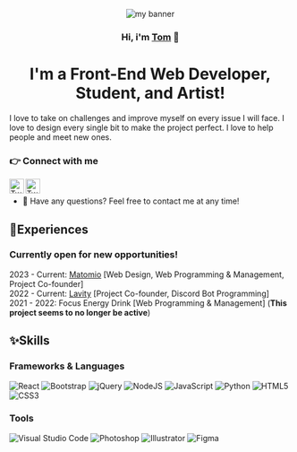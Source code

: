 <p align='center'>
<img  src='https://user-images.githubusercontent.com/72355018/130419781-28b2113b-2cb2-41bd-ae5a-35c86f60bc4e.png' alt='my banner'>
</p>

<h3 align='center'>
    Hi, i'm <a href="https://github.com/Amnestic">Tom</a> 👋
</h3>


<h1 align='center'>
 I'm a Front-End Web Developer, Student, and Artist!
</h1>
I love to take on challenges and improve myself on every issue I will face. I love to design every single bit to make the project perfect. I love to help people and meet new ones.

### 👉 Connect with me
<a href="https://twitter.com/AmnesticR"><img align="left" alt="Twitter" width="26px" src="https://cdn-icons-png.flaticon.com/512/124/124021.png"/></a>
<a href="https://www.instagram.com/tomas_baca_/"><img align="left" alt="Twitter" width="26px" src="https://cdn-icons-png.flaticon.com/512/2111/2111463.png"/></a><br>
- 💭 Have any questions? Feel free to contact me at any time!

## 👜Experiences
### Currently open for new opportunities!
2023 - Current: [Matomio](https://matomio.art) [Web Design, Web Programming & Management, Project Co-founder]<br>
2022 - Current: [Lavity](https://discord.gg/eRawNfGuJ8) [Project Co-founder, Discord Bot Programming]<br>
2021 - 2022: Focus Energy Drink [Web Programming & Management] (<b>This project seems to no longer be active</b>)<br>


## ✨Skills

### Frameworks & Languages

![React](https://img.shields.io/badge/react-%2320232a.svg?style=for-the-badge&logo=react&logoColor=%2361DAFB)
![Bootstrap](https://img.shields.io/badge/bootstrap-%23563D7C.svg?style=for-the-badge&logo=bootstrap&logoColor=white)
![jQuery](https://img.shields.io/badge/jquery-%230769AD.svg?style=for-the-badge&logo=jquery&logoColor=white)
![NodeJS](https://img.shields.io/badge/node.js-6DA55F?style=for-the-badge&logo=node.js&logoColor=white)
![JavaScript](https://img.shields.io/badge/javascript-%23323330.svg?style=for-the-badge&logo=javascript&logoColor=%23F7DF1E)
![Python](https://img.shields.io/badge/python-3670A0?style=for-the-badge&logo=python&logoColor=ffdd54)
![HTML5](https://img.shields.io/badge/html5-%23E34F26.svg?style=for-the-badge&logo=html5&logoColor=white)
![CSS3](https://img.shields.io/badge/css3-%231572B6.svg?style=for-the-badge&logo=css3&logoColor=white)<br>

### Tools

![Visual Studio Code](https://img.shields.io/badge/VisualStudioCode-0078d7.svg?style=for-the-badge&logo=visual-studio-code&logoColor=white)
![Photoshop](https://img.shields.io/badge/adobephotoshop-%2331A8FF.svg?style=for-the-badge&logo=adobephotoshop&logoColor=white)
![Illustrator](https://img.shields.io/badge/adobeillustrator-%23FF9A00.svg?style=for-the-badge&logo=adobeillustrator&logoColor=white)
![Figma](https://img.shields.io/badge/figma-%23F24E1E.svg?style=for-the-badge&logo=figma&logoColor=white)<br>

<!-- ## 👜 Looking for Hire -->
<!--Currently making websites and discord bots for payment. DM me on discord to discuss.<br /> -->
<!--/Or contact me on [Fiverr]()--> 

<!--## 📈 My GitHub Stats

[![Top Langs](https://github-readme-stats.vercel.app/api/top-langs/?username=amnestic)](https://github.com/anuraghazra/github-readme-stats)


<p>&nbsp;<img align="center" src="https://github-readme-stats.vercel.app/api?username=amnestic&show_icons=true&locale=en" alt="amnestic" /></p>

<p><img align="center" src="https://github-readme-streak-stats.herokuapp.com/?user=amnestic&" alt="amnestic" /></p> -->

